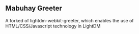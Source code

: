 ## Mabuhay Greeter

A forked of lightdm-webkit-greeter, which enables the use of HTML/CSS/Javascript technology in LightDM
